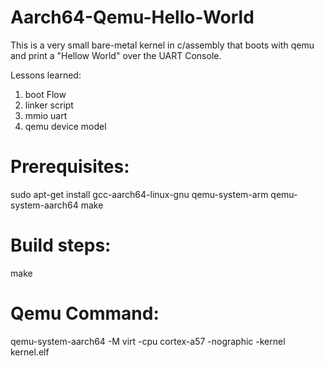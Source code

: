 # Aarch64-Qemu-Hello-World

This is a very small bare-metal kernel in c/assembly that boots with qemu and print a "Hellow World" over the UART Console.

Lessons learned:
1. boot Flow
2. linker script
3. mmio uart
4. qemu device model

# Prerequisites:
sudo apt-get install gcc-aarch64-linux-gnu qemu-system-arm qemu-system-aarch64 make

# Build steps:
make

# Qemu Command:
qemu-system-aarch64 -M virt -cpu cortex-a57 -nographic -kernel kernel.elf
